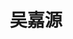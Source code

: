 ---
# Display name

title: 吴嘉源
user_groups: ["Current Ph.D Students"]



organizations:
- name: 2019- 

Interests:
- Optimization algorithm on vmat

---